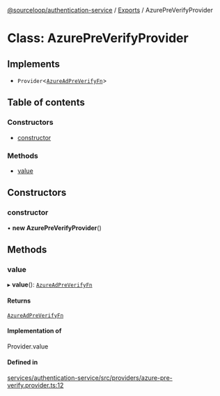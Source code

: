 [@sourceloop/authentication-service](../README.md) / [Exports](../modules.md) / AzurePreVerifyProvider

# Class: AzurePreVerifyProvider

## Implements

- `Provider`<[`AzureAdPreVerifyFn`](../modules.md#azureadpreverifyfn)\>

## Table of contents

### Constructors

- [constructor](AzurePreVerifyProvider.md#constructor)

### Methods

- [value](AzurePreVerifyProvider.md#value)

## Constructors

### constructor

• **new AzurePreVerifyProvider**()

## Methods

### value

▸ **value**(): [`AzureAdPreVerifyFn`](../modules.md#azureadpreverifyfn)

#### Returns

[`AzureAdPreVerifyFn`](../modules.md#azureadpreverifyfn)

#### Implementation of

Provider.value

#### Defined in

[services/authentication-service/src/providers/azure-pre-verify.provider.ts:12](https://github.com/sourcefuse/loopback4-microservice-catalog/blob/93a7f917/services/authentication-service/src/providers/azure-pre-verify.provider.ts#L12)
